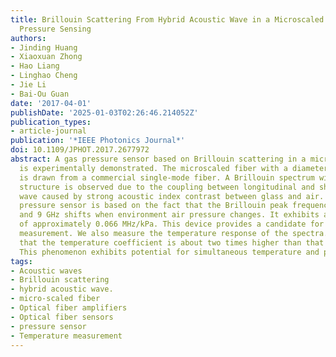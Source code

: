 ```yaml
---
title: Brillouin Scattering From Hybrid Acoustic Wave in a Microscaled Fiber for Gas
  Pressure Sensing
authors:
- Jinding Huang
- Xiaoxuan Zhong
- Hao Liang
- Linghao Cheng
- Jie Li
- Bai-Ou Guan
date: '2017-04-01'
publishDate: '2025-01-03T02:26:46.214052Z'
publication_types:
- article-journal
publication: '*IEEE Photonics Journal*'
doi: 10.1109/JPHOT.2017.2677972
abstract: A gas pressure sensor based on Brillouin scattering in a microscaled fiber
  is experimentally demonstrated. The microscaled fiber with a diameter of 1.9 $μ$m
  is drawn from a commercial single-mode fiber. A Brillouin spectrum with multipeak
  structure is observed due to the coupling between longitudinal and shear acoustic
  wave caused by strong acoustic index contrast between glass and air. The proposed
  pressure sensor is based on the fact that the Brillouin peak frequency at 8.5 GHz
  and 9 GHz shifts when environment air pressure changes. It exhibits a pressure sensitivity
  of approximately 0.066 MHz/kPa. This device provides a candidate for gas pressure
  measurement. We also measure the temperature response of the spectra. It is found
  that the temperature coefficient is about two times higher than that of the SMF.
  This phenomenon exhibits potential for simultaneous temperature and pressure sensor.
tags:
- Acoustic waves
- Brillouin scattering
- hybrid acoustic wave.
- micro-scaled fiber
- Optical fiber amplifiers
- Optical fiber sensors
- pressure sensor
- Temperature measurement
---
```

